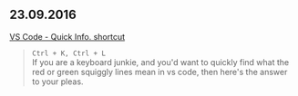 ## 23.09.2016

[VS Code - Quick Info. shortcut](http://stackoverflow.com/questions/3640544/visual-studio-keyboard-shortcut-to-display-intellisense)
>`Ctrl + K, Ctrl + L`
<br>If you are a keyboard junkie, and you'd want to quickly find what the red or green squiggly lines mean in vs code,
then here's the answer to your pleas.
